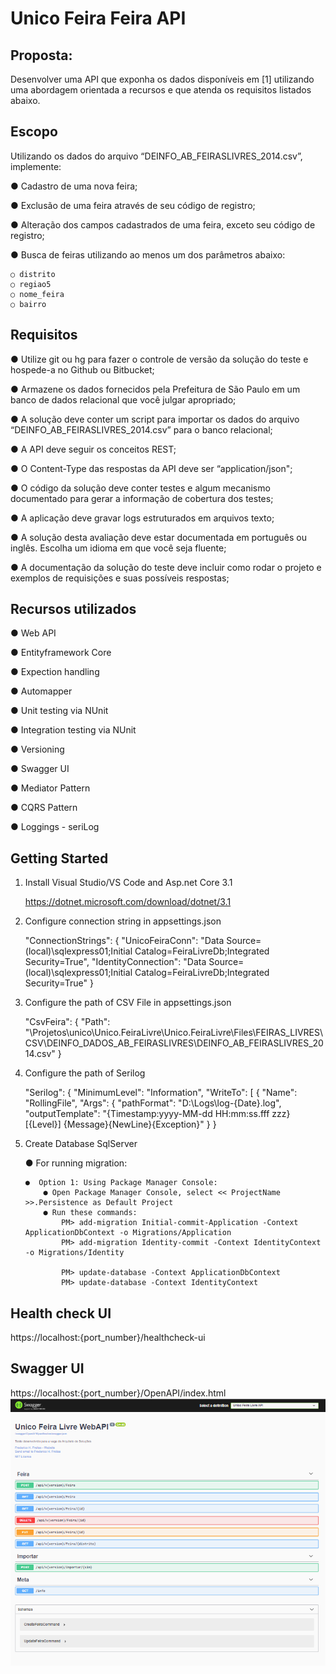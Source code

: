 ﻿Unico Feira Feira API
=================================

Proposta:
--------- 
Desenvolver uma API que exponha os dados disponíveis em [1]
utilizando uma abordagem orientada a recursos e que atenda
os requisitos listados abaixo.

Escopo
------
Utilizando os dados do arquivo “DEINFO_AB_FEIRASLIVRES_2014.csv”, implemente:

● Cadastro de uma nova feira;

● Exclusão de uma feira através de seu código de registro;

● Alteração dos campos cadastrados de uma feira, exceto seu código de registro;

● Busca de feiras utilizando ao menos um dos parâmetros abaixo:

    ○ distrito
    ○ regiao5
    ○ nome_feira
    ○ bairro    

Requisitos
------

● Utilize git ou hg para fazer o controle de versão da solução do teste e hospede-a no Github ou Bitbucket;

● Armazene os dados fornecidos pela Prefeitura de São Paulo em um banco de dados relacional que você julgar apropriado;

● A solução deve conter um script para importar os dados do arquivo “DEINFO_AB_FEIRASLIVRES_2014.csv” para o banco relacional;

● A API deve seguir os conceitos REST;

● O Content-Type das respostas da API deve ser “application/json";

● O código da solução deve conter testes e algum mecanismo documentado para gerar a informação de cobertura dos testes;

● A aplicação deve gravar logs estruturados em arquivos texto;

● A solução desta avaliação deve estar documentada em português ou inglês. Escolha um idioma em que você seja fluente;

● A documentação da solução do teste deve incluir como rodar o projeto e exemplos de requisições e suas possíveis respostas;


Recursos utilizados
---------------

● Web API

● Entityframework Core

● Expection handling

● Automapper

● Unit testing via NUnit

● Integration testing via NUnit

● Versioning

● Swagger UI

● Mediator Pattern

● CQRS Pattern

● Loggings - seriLog


Getting Started
---------------

1) Install Visual Studio/VS Code and Asp.net Core 3.1

    https://dotnet.microsoft.com/download/dotnet/3.1


2) Configure connection string in appsettings.json

    "ConnectionStrings": {
        "UnicoFeiraConn": "Data Source=(local)\\sqlexpress01;Initial Catalog=FeiraLivreDb;Integrated Security=True",
        "IdentityConnection": "Data Source=(local)\\sqlexpress01;Initial Catalog=FeiraLivreDb;Integrated Security=True"
      }


3) Configure the path of CSV File in appsettings.json

    "CsvFeira": { "Path": "\\Projetos\\unico\\Unico.FeiraLivre\\Unico.FeiraLivre\\Files\\FEIRAS_LIVRES\\CSV\\DEINFO_DADOS_AB_FEIRASLIVRES\\DEINFO_AB_FEIRASLIVRES_2014.csv" }

4) Configure the path of Serilog

    "Serilog": {
    "MinimumLevel": "Information",
    "WriteTo": [
      {
        "Name": "RollingFile",
        "Args": {
          "pathFormat": "D:\\Logs\\log-{Date}.log",
          "outputTemplate": "{Timestamp:yyyy-MM-dd HH:mm:ss.fff zzz} [{Level}] {Message}{NewLine}{Exception}"
        }
      }

5)  Create Database SqlServer

    ● For running migration:

        ●  Option 1: Using Package Manager Console:
            ● Open Package Manager Console, select << ProjectName >>.Persistence as Default Project
            ● Run these commands:
                PM> add-migration Initial-commit-Application -Context ApplicationDbContext -o Migrations/Application
                PM> add-migration Identity-commit -Context IdentityContext -o Migrations/Identity

                PM> update-database -Context ApplicationDbContext 
                PM> update-database -Context IdentityContext 




Health check UI
---------------
https://localhost:{port_number}/healthcheck-ui



Swagger UI
---------------
https://localhost:{port_number}/OpenAPI/index.html
![](Unico.FeiraLivre/Files/swagger.png)
